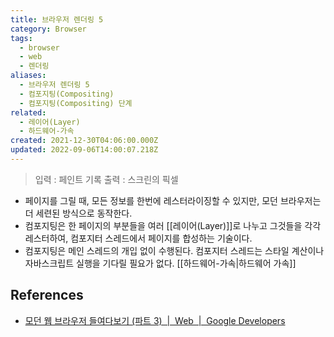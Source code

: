 ```yaml
---
title: 브라우저 렌더링 5
category: Browser
tags:
  - browser
  - web
  - 렌더링
aliases:
  - 브라우저 렌더링 5
  - 컴포지팅(Compositing)
  - 컴포지팅(Compositing) 단계
related:
  - 레이어(Layer)
  - 하드웨어-가속
created: 2021-12-30T04:06:00.000Z
updated: 2022-09-06T14:00:07.218Z
---
```


<Metadata />

> 입력 : 페인트 기록
> 출력 : 스크린의 픽셀

- 페이지를 그릴 때, 모든 정보를 한번에 레스터라이징할 수 있지만, 모던 브라우저는 더 세련된 방식으로 동작한다.
- 컴포지팅은 한 페이지의 부분들을 여러 [[레이어(Layer)]]로 나누고 그것들을 각각 레스터하여, 컴포지터 스레드에서 페이지를 합성하는 기술이다.
- 컴포지팅은 메인 스레드의 개입 없이 수행된다. 컴포지터 스레드는 스타일 계산이나 자바스크립트 실행을 기다릴 필요가 없다. [[하드웨어-가속|하드웨어 가속]]

## References

- [모던 웹 브라우저 들여다보기 (파트 3)  |  Web  |  Google Developers](https://developers.google.com/web/updates/2018/09/inside-browser-part3?hl=ko#%EC%BB%B4%ED%8F%AC%EC%A7%80%ED%8C%85)
